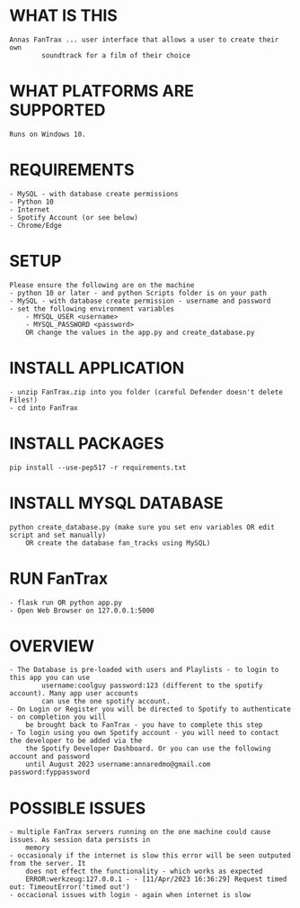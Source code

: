 # WHAT IS THIS
	Annas FanTrax ... user interface that allows a user to create their own 
            soundtrack for a film of their choice 
	
# WHAT PLATFORMS ARE SUPPORTED
	Runs on Windows 10. 
	
# REQUIREMENTS
	- MySQL - with database create permissions
	- Python 10 
	- Internet
	- Spotify Account (or see below)
	- Chrome/Edge
	
# SETUP
	Please ensure the following are on the machine
	- python 10 or later - and python Scripts folder is on your path
	- MySQL - with database create permission - username and password
	- set the following environment variables
		- MYSQL_USER <username>
		- MYSQL_PASSWORD <password>
        OR change the values in the app.py and create_database.py
		
# INSTALL APPLICATION
	- unzip FanTrax.zip into you folder (careful Defender doesn't delete Files!)
	- cd into FanTrax

# INSTALL PACKAGES
	pip install --use-pep517 -r requirements.txt

# INSTALL MYSQL DATABASE
	python create_database.py (make sure you set env variables OR edit script and set manually) 
		OR create the database fan_tracks using MySQL)

# RUN FanTrax
	- flask run OR python app.py
	- Open Web Browser on 127.0.0.1:5000
	
# OVERVIEW
	- The Database is pre-loaded with users and Playlists - to login to this app you can use
            username:coolguy password:123 (different to the spotify account). Many app user accounts
            can use the one spotify account.
	- On Login or Register you will be directed to Spotify to authenticate - on completion you will 
		be brought back to FanTrax - you have to complete this step
    - To login using you own Spotify account - you will need to contact the developer to be added via the
        the Spotify Developer Dashboard. Or you can use the following account and password 
        until August 2023 username:annaredmo@gmail.com password:fyppassword

# POSSIBLE ISSUES
    - multiple FanTrax servers running on the one machine could cause issues. As session data persists in 
        memory
    - occasionaly if the internet is slow this error will be seen outputed from the server. It
        does not effect the functionality - which works as expected
        ERROR:werkzeug:127.0.0.1 - - [11/Apr/2023 16:36:29] Request timed out: TimeoutError('timed out')
    - occacional issues with login - again when internet is slow 